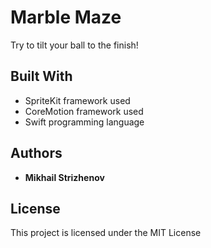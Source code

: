 # Marble Maze

Try to tilt your ball to the finish!

## Built With

* SpriteKit framework used
* CoreMotion framework used
* Swift programming language

## Authors

* **Mikhail Strizhenov**

## License

This project is licensed under the MIT License
